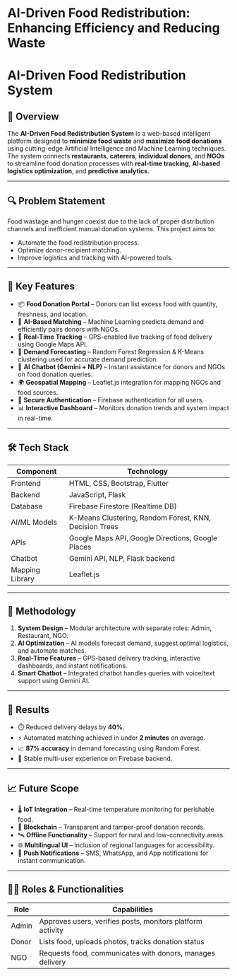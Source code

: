 # AI-Driven Food Redistribution: Enhancing Efficiency and Reducing Waste

# AI-Driven Food Redistribution System

## 📌 Overview

The **AI-Driven Food Redistribution System** is a web-based intelligent platform designed to **minimize food waste** and **maximize food donations** using cutting-edge Artificial Intelligence and Machine Learning techniques. The system connects **restaurants**, **caterers**, **individual donors**, and **NGOs** to streamline food donation processes with **real-time tracking**, **AI-based logistics optimization**, and **predictive analytics**.

---

## 🔍 Problem Statement

Food wastage and hunger coexist due to the lack of proper distribution channels and inefficient manual donation systems. This project aims to:

- Automate the food redistribution process.
- Optimize donor-recipient matching.
- Improve logistics and tracking with AI-powered tools.

---

## 🚀 Key Features

- 📦 **Food Donation Portal** – Donors can list excess food with quantity, freshness, and location.
- 🤖 **AI-Based Matching** – Machine Learning predicts demand and efficiently pairs donors with NGOs.
- 📍 **Real-Time Tracking** – GPS-enabled live tracking of food delivery using Google Maps API.
- 🧠 **Demand Forecasting** – Random Forest Regression & K-Means clustering used for accurate demand prediction.
- 💬 **AI Chatbot (Gemini + NLP)** – Instant assistance for donors and NGOs on food donation queries.
- 🌍 **Geospatial Mapping** – Leaflet.js integration for mapping NGOs and food sources.
- 🔐 **Secure Authentication** – Firebase authentication for all users.
- 📊 **Interactive Dashboard** – Monitors donation trends and system impact in real-time.

---

## 🛠️ Tech Stack

| Component               | Technology                           |
|------------------------|--------------------------------------|
| Frontend               | HTML, CSS, Bootstrap, Flutter        |
| Backend                | JavaScript, Flask                    |
| Database               | Firebase Firestore (Realtime DB)     |
| AI/ML Models           | K-Means Clustering, Random Forest, KNN, Decision Trees |
| APIs                   | Google Maps API, Google Directions, Google Places |
| Chatbot                | Gemini API, NLP, Flask backend       |
| Mapping Library        | Leaflet.js                           |

---

## 🧪 Methodology

1. **System Design** – Modular architecture with separate roles: Admin, Restaurant, NGO.
2. **AI Optimization** – AI models forecast demand, suggest optimal logistics, and automate matches.
3. **Real-Time Features** – GPS-based delivery tracking, interactive dashboards, and instant notifications.
4. **Smart Chatbot** – Integrated chatbot handles queries with voice/text support using Gemini AI.

---

## 🔬 Results

- ⏱️ Reduced delivery delays by **40%**.
- ⚡ Automated matching achieved in under **2 minutes** on average.
- 📈 **87% accuracy** in demand forecasting using Random Forest.
- 🔄 Stable multi-user experience on Firebase backend.

---

## 📈 Future Scope

- 🌡️ **IoT Integration** – Real-time temperature monitoring for perishable food.
- 🔗 **Blockchain** – Transparent and tamper-proof donation records.
- 🛰️ **Offline Functionality** – Support for rural and low-connectivity areas.
- 🌐 **Multilingual UI** – Inclusion of regional languages for accessibility.
- 📱 **Push Notifications** – SMS, WhatsApp, and App notifications for instant communication.

---

## 🧑‍💻 Roles & Functionalities

| Role        | Capabilities                                                    |
|-------------|-----------------------------------------------------------------|
| Admin       | Approves users, verifies posts, monitors platform activity      |
| Donor       | Lists food, uploads photos, tracks donation status              |
| NGO         | Requests food, communicates with donors, manages delivery       |
